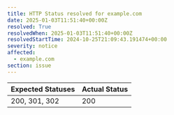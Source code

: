```yaml
---
title: HTTP Status resolved for example.com
date: 2025-01-03T11:51:40+00:00Z
resolved: True
resolvedWhen: 2025-01-03T11:51:40+00:00Z
resolvedStartTime: 2024-10-25T21:09:43.191474+00:00
severity: notice
affected:
  - example.com
section: issue
---
```


| Expected Statuses | Actual Status  |
|-------------------|----------------|
| 200, 301, 302 | 200 |
